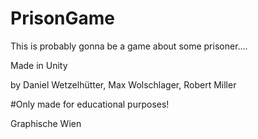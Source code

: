 # PrisonGame
This is probably gonna be a game about some prisoner.... 

Made in Unity

by Daniel Wetzelhütter, Max Wolschlager, Robert Miller

#Only made for educational purposes!

Graphische Wien
